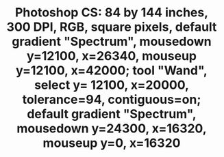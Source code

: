 ---
ee_id: '4389'
site: '1'
type: '2'
long_id: 2017-042 Photoshop CS
url: 2017-042-photoshop-cs
title: 'Photoshop CS: 84 by 144 inches, 300 DPI, RGB, square pixels, default gradient
  "Spectrum", mousedown y=12100, x=26340, mouseup y=12100, x=42000; tool "Wand", select
  y= 12100,  x=20000, tolerance=94, contiguous=on; default gradient "Spectrum", mousedown
  y=24300, x=16320, mouseup y=0, x=16320'
year: '2017'
medium: Chromogenic print
commission:
dims: 84 x 144 in
pitch:
ps:
live_url:
related:
youtube:
imgs: photoshop-cs-2017-042-database-02.jpg
subheading:
display_year: '2017'
download:
add_credit:
add_credits:
related_code:
layout: things-i-made
---